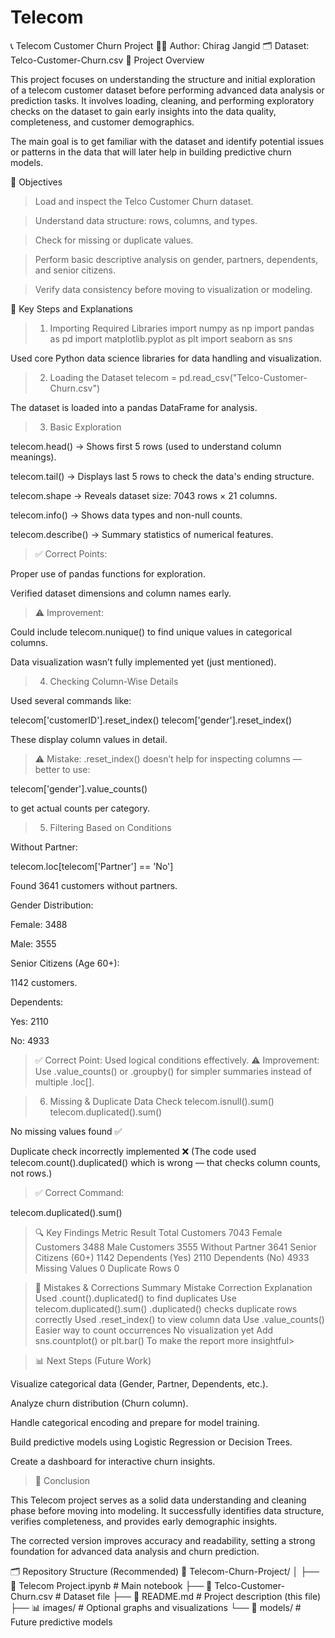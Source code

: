 # Telecom
📞 Telecom Customer Churn Project
👨‍💻 Author: Chirag Jangid
🗂️ Dataset: Telco-Customer-Churn.csv
📝 Project Overview

This project focuses on understanding the structure and initial exploration of a telecom customer dataset before performing advanced data analysis or prediction tasks.
It involves loading, cleaning, and performing exploratory checks on the dataset to gain early insights into the data quality, completeness, and customer demographics.

The main goal is to get familiar with the dataset and identify potential issues or patterns in the data that will later help in building predictive churn models.

🎯 Objectives

> Load and inspect the Telco Customer Churn dataset.

> Understand data structure: rows, columns, and types.

> Check for missing or duplicate values.

> Perform basic descriptive analysis on gender, partners, dependents, and senior citizens.

> Verify data consistency before moving to visualization or modeling.

🧠 Key Steps and Explanations
> 1. Importing Required Libraries
import numpy as np
import pandas as pd
import matplotlib.pyplot as plt
import seaborn as sns


Used core Python data science libraries for data handling and visualization.

> 2. Loading the Dataset
telecom = pd.read_csv("Telco-Customer-Churn.csv")


The dataset is loaded into a pandas DataFrame for analysis.

> 3. Basic Exploration

telecom.head() → Shows first 5 rows (used to understand column meanings).

telecom.tail() → Displays last 5 rows to check the data's ending structure.

telecom.shape → Reveals dataset size: 7043 rows × 21 columns.

telecom.info() → Shows data types and non-null counts.

telecom.describe() → Summary statistics of numerical features.

> ✅ Correct Points:

Proper use of pandas functions for exploration.

Verified dataset dimensions and column names early.

> ⚠️ Improvement:

 Could include telecom.nunique() to find unique values in categorical columns.

 Data visualization wasn’t fully implemented yet (just mentioned).

> 4. Checking Column-Wise Details

Used several commands like:

telecom['customerID'].reset_index()
telecom['gender'].reset_index()


These display column values in detail.

> ⚠️ Mistake: .reset_index() doesn’t help for inspecting columns — better to use:

telecom['gender'].value_counts()


to get actual counts per category.

> 5. Filtering Based on Conditions

Without Partner:

telecom.loc[telecom['Partner'] == 'No']


Found 3641 customers without partners.

Gender Distribution:

Female: 3488

Male: 3555

Senior Citizens (Age 60+):

1142 customers.

Dependents:

Yes: 2110

No: 4933

> ✅ Correct Point: Used logical conditions effectively.
> ⚠️ Improvement: Use .value_counts() or .groupby() for simpler summaries instead of multiple .loc[].

> 6. Missing & Duplicate Data Check
telecom.isnull().sum()
telecom.duplicated().sum()


No missing values found ✅

Duplicate check incorrectly implemented ❌
(The code used telecom.count().duplicated() which is wrong — that checks column counts, not rows.)

> ✅ Correct Command:

telecom.duplicated().sum()

> 🔍 Key Findings
Metric	Result
Total Customers	7043
Female Customers	3488
Male Customers	3555
Without Partner	3641
Senior Citizens (60+)	1142
Dependents (Yes)	2110
Dependents (No)	4933
Missing Values	0
Duplicate Rows	0


> 🧩 Mistakes & Corrections Summary
Mistake	Correction	Explanation
Used .count().duplicated() to find duplicates	Use telecom.duplicated().sum()	.duplicated() checks duplicate rows correctly
Used .reset_index() to view column data	Use .value_counts()	Easier way to count occurrences
No visualization yet	Add sns.countplot() or plt.bar()	To make the report more insightful>


> 📊 Next Steps (Future Work)

Visualize categorical data (Gender, Partner, Dependents, etc.).

Analyze churn distribution (Churn column).

Handle categorical encoding and prepare for model training.

Build predictive models using Logistic Regression or Decision Trees.

Create a dashboard for interactive churn insights.


> 🧾 Conclusion

This Telecom project serves as a solid data understanding and cleaning phase before moving into modeling.
It successfully identifies data structure, verifies completeness, and provides early demographic insights.

The corrected version improves accuracy and readability, setting a strong foundation for advanced data analysis and churn prediction.



🗂️ Repository Structure (Recommended)
📁 Telecom-Churn-Project/
│
├── 📄 Telecom Project.ipynb         # Main notebook
├── 📄 Telco-Customer-Churn.csv      # Dataset file
├── 📄 README.md                     # Project description (this file)
├── 📊 images/                       # Optional graphs and visualizations
└── 📁 models/                       # Future predictive models
